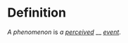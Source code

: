 # Definition

_A phenomenon_ is _a_ [_perceived_](https://github.com/gcassel/Modular-Organization-Terminology/blob/master/terms/perceive.md) __ [_event_](https://github.com/gcassel/Modular-Organization-Terminology/blob/master/terms/event.md).

